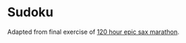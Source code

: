 # Sudoku

Adapted from final exercise of [120 hour epic sax marathon](http://iloveponies.github.io/120-hour-epic-sax-marathon/sudoku.html).

